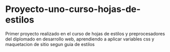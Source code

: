 # Proyecto-uno-curso-hojas-de-estilos
Primer proyecto realizado en el curso de hojas de estilos y preprocesadores del diplomado en desarrollo web, aprendiendo a aplicar variables css y maquetacion de sitio segun guia de estilos
